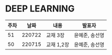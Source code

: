 DEEP LEARNING
=========
|주차|날짜|내용|발표자|
|------|---|---|---|
|51|220722|교재 3장|윤예준, 송선영|
|50|220715|교재 1,2장|윤예준, 송선영|
<br>
